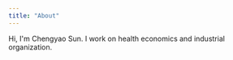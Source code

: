 ```yaml
---
title: "About"
---
```


Hi, I'm Chengyao Sun. I work on health economics and industrial organization.
